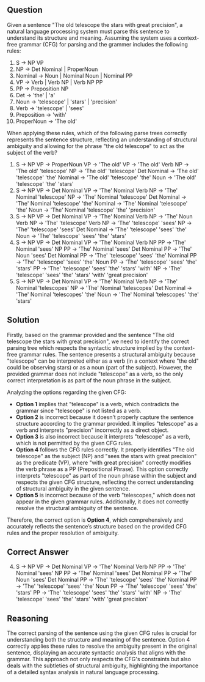## Question
Given a sentence "The old telescope the stars with great precision", a natural language processing system must parse this sentence to understand its structure and meaning. Assuming the system uses a context-free grammar (CFG) for parsing and the grammer includes the following rules:
1. S → NP VP
2. NP → Det Nominal | ProperNoun
3. Nominal → Noun | Nominal Noun | Nominal PP
4. VP → Verb | Verb NP | Verb NP PP
5. PP → Preposition NP
6. Det → 'the' | 'a'
7. Noun → 'telescope' | 'stars' | 'precision'
8. Verb → 'telescope' | 'sees'
9. Preposition → 'with'
10. ProperNoun → 'The old'

When applying these rules, which of the following parse trees correctly represents the sentence structure, reflecting an understanding of structural ambiguity and allowing for the phrase "the old telescope" to act as the subject of the verb?

1. S → NP VP → ProperNoun VP → 'The old' VP → 'The old' Verb NP → 'The old' 'telescope' NP → 'The old' 'telescope' Det Nominal → 'The old' 'telescope' 'the' Nominal → 'The old' 'telescope' 'the' Noun → 'The old' 'telescope' 'the' 'stars'
2. S → NP VP → Det Nominal VP → 'The' Nominal Verb NP → 'The' Nominal 'telescope' NP → 'The' Nominal 'telescope' Det Nominal → 'The' Nominal 'telescope' 'the' Nominal → 'The' Nominal 'telescope' 'the' Noun → 'The' Nominal 'telescope' 'the' 'precision'
3. S → NP VP → Det Nominal VP → 'The' Nominal Verb NP → 'The' Noun Verb NP → 'The' 'telescope' Verb NP → 'The' 'telescope' 'sees' NP → 'The' 'telescope' 'sees' Det Nominal → 'The' 'telescope' 'sees' 'the' Noun → 'The' 'telescope' 'sees' 'the' 'stars'
4. S → NP VP → Det Nominal VP → 'The' Nominal Verb NP PP → 'The' Nominal 'sees' NP PP → 'The' Nominal 'sees' Det Nominal PP → 'The' Noun 'sees' Det Nominal PP → 'The' 'telescope' 'sees' 'the' Nominal PP → 'The' 'telescope' 'sees' 'the' Noun PP → 'The' 'telescope' 'sees' 'the' 'stars' PP → 'The' 'telescope' 'sees' 'the' 'stars' 'with' NP → 'The' 'telescope' 'sees' 'the' 'stars' 'with' 'great precision'
5. S → NP VP → Det Nominal VP → 'The' Nominal Verb NP → 'The' Nominal 'telescopes' NP → 'The' Nominal 'telescopes' Det Nominal → 'The' Nominal 'telescopes' 'the' Noun → 'The' Nominal 'telescopes' 'the' 'stars'

## Solution
Firstly, based on the grammar provided and the sentence "The old telescope the stars with great precision", we need to identify the correct parsing tree which respects the syntactic structure implied by the context-free grammar rules. The sentence presents a structural ambiguity because "telescope" can be interpreted either as a verb (in a context where "the old" could be observing stars) or as a noun (part of the subject). However, the provided grammar does not include "telescope" as a verb, so the only correct interpretation is as part of the noun phrase in the subject.

Analyzing the options regarding the given CFG:

- **Option 1** implies that "telescope" is a verb, which contradicts the grammar since "telescope" is not listed as a verb.
- **Option 2** is incorrect because it doesn’t properly capture the sentence structure according to the grammar provided. It implies "telescope" as a verb and interprets "precision" incorrectly as a direct object.
- **Option 3** is also incorrect because it interprets "telescope" as a verb, which is not permitted by the given CFG rules.
- **Option 4** follows the CFG rules correctly. It properly identifies "The old telescope" as the subject (NP) and "sees the stars with great precision" as the predicate (VP), where "with great precision" correctly modifies the verb phrase as a PP (Prepositional Phrase). This option correctly interprets "telescope" as part of the noun phrase within the subject and respects the given CFG structure, reflecting the correct understanding of structural ambiguity in the given sentence.
- **Option 5** is incorrect because of the verb "telescopes," which does not appear in the given grammar rules. Additionally, it does not correctly resolve the structural ambiguity of the sentence.

Therefore, the correct option is **Option 4**, which comprehensively and accurately reflects the sentence’s structure based on the provided CFG rules and the proper resolution of ambiguity.

## Correct Answer
4. S → NP VP → Det Nominal VP → 'The' Nominal Verb NP PP → 'The' Nominal 'sees' NP PP → 'The' Nominal 'sees' Det Nominal PP → 'The' Noun 'sees' Det Nominal PP → 'The' 'telescope' 'sees' 'the' Nominal PP → 'The' 'telescope' 'sees' 'the' Noun PP → 'The' 'telescope' 'sees' 'the' 'stars' PP → 'The' 'telescope' 'sees' 'the' 'stars' 'with' NP → 'The' 'telescope' 'sees' 'the' 'stars' 'with' 'great precision'

## Reasoning
The correct parsing of the sentence using the given CFG rules is crucial for understanding both the structure and meaning of the sentence. Option 4 correctly applies these rules to resolve the ambiguity present in the original sentence, displaying an accurate syntactic analysis that aligns with the grammar. This approach not only respects the CFG's constraints but also deals with the subtleties of structural ambiguity, highlighting the importance of a detailed syntax analysis in natural language processing.